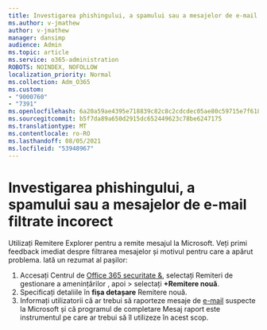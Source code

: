 ```yaml
---
title: Investigarea phishingului, a spamului sau a mesajelor de e-mail filtrate incorect
ms.author: v-jmathew
author: v-jmathew
manager: dansimp
audience: Admin
ms.topic: article
ms.service: o365-administration
ROBOTS: NOINDEX, NOFOLLOW
localization_priority: Normal
ms.collection: Adm_O365
ms.custom:
- "9000760"
- "7391"
ms.openlocfilehash: 6a20a59ae4395e718839c82c8c2cdcdec05ae80c59715e7f618e75b9d5428b64
ms.sourcegitcommit: b5f7da89a650d2915dc652449623c78be6247175
ms.translationtype: MT
ms.contentlocale: ro-RO
ms.lasthandoff: 08/05/2021
ms.locfileid: "53948967"
---
```

# <a name="investigate-phishing-spam-or-incorrectly-filtered-email"></a>Investigarea phishingului, a spamului sau a mesajelor de e-mail filtrate incorect

Utilizați Remitere Explorer pentru a remite mesajul la Microsoft. Veți primi feedback imediat despre filtrarea mesajelor și motivul pentru care a apărut problema. Iată un rezumat al pașilor:

1. Accesați Centrul de [Office 365 securitate &](https://go.microsoft.com/fwlink/p/?linkid=2077143), selectați Remiteri de gestionare a amenințărilor , apoi   >  selectați **+Remitere nouă**.
2. Specificați detaliile în **fișa detașare** Remitere nouă.
3. Informați utilizatorii că ar trebui să raporteze mesaje de [e-mail](https://go.microsoft.com/fwlink/?linkid=2092385) suspecte la Microsoft și că programul de completare Mesaj raport este instrumentul pe care ar trebui să îl utilizeze în acest scop.

